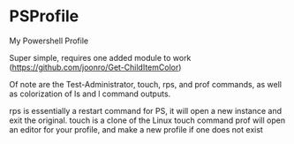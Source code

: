 # PSProfile
My Powershell Profile

Super simple, requires one added module to work (https://github.com/joonro/Get-ChildItemColor)

Of note are the Test-Administrator, touch, rps, and prof commands, as well as colorization of ls and l command outputs.

rps is essentially a restart command for PS, it will open a new instance and exit the original.
touch is a clone of the Linux touch command
prof will open an editor for your profile, and make a new profile if one does not exist
